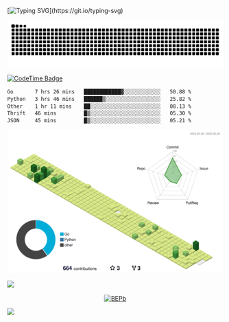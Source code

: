 [![Typing SVG](https://readme-typing-svg.demolab.com?font=JetBrains+Mono&duration=3000&center=true&vCenter=true&multiline=true&repeat=false&width=800&height=80&lines=Welcome+to+KevinMatt's+workshop;Do+not+go+gentle+into+that+good+night.)](https://git.io/typing-svg)

![snake-grid](https://raw.githubusercontent.com/kevinmatthe/kevinmatthe/output/github-contribution-grid-snake-dark.svg)

[![CodeTime Badge](https://img.shields.io/endpoint?style=flat-square&color=222&url=https%3A%2F%2Fapi.codetime.dev%2Fshield%3Fid%3D30418%26project%3D%26in=0)](https://codetime.dev)

<!--START_SECTION:waka-->

```txt
Go       7 hrs 26 mins   ████████████▓░░░░░░░░░░░░   50.88 %
Python   3 hrs 46 mins   ██████▒░░░░░░░░░░░░░░░░░░   25.82 %
Other    1 hr 11 mins    ██░░░░░░░░░░░░░░░░░░░░░░░   08.13 %
Thrift   46 mins         █▒░░░░░░░░░░░░░░░░░░░░░░░   05.30 %
JSON     45 mins         █▒░░░░░░░░░░░░░░░░░░░░░░░   05.21 %
```

<!--END_SECTION:waka-->

<!--   profile-green-animate -->
![](./profile-3d-contrib/profile-green-animate.svg)

<!--  2d history skills -->
<img src="https://cr-skills-chart-widget.azurewebsites.net/api/api?username=kevinmatthe" width="auto"></img>

<p align="center"> 
<a href="https://github.com/ryo-ma/github-profile-trophy"><img src="https://github-profile-trophy.vercel.app/?username=kevinmatthe" alt="BEPb" /></a>
</p>

<img src="https://cr-ss-service.azurewebsites.net/api/ScreenShot?widget=summary&username=kevinmatthe" width="auto"></img>
